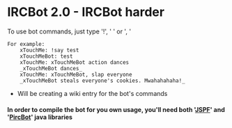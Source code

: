 # IRCBot 2.0 - IRCBot harder

To use bot commands, just type '!<command>', '<bot name> <command>' or '<bot name>, <command>'
	
	For example:
		xTouchMe: !say test
		xTouchMeBot: test
		xTouchMe: xTouchMeBot action dances
		_xTouchMeBot dances_
		xTouchMe: xTouchMeBot, slap everyone
		_xTouchMeBot steals everyone's cookies. Mwahahahaha!_
	
* Will be creating a wiki entry for the bot's commands

#### In order to compile the bot for you own usage, you'll need both '[JSPF](http://code.google.com/p/jspf/)' and '[PircBot](http://www.jibble.org/pircbot.php)' java libraries
